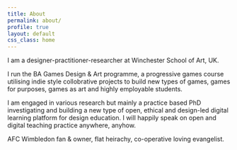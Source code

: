 ```yaml
---
title: About
permalink: about/
profile: true
layout: default
css_class: home
---
```


I am a designer-practitioner-researcher at Winchester School of Art, UK. 

I run the BA Games Design & Art programme, a progressive games course utilising indie style collobrative projects to build new types of games, games for purposes, games as art and highly employable students. 

I am engaged in various research but mainly a practice based PhD investigating and building a new type of open, ethical and design-led digital learning platform for design education. I will happily speak on open and digital teaching practice anywhere, anyhow. 

AFC Wimbledon fan & owner, flat heirachy, co-operative loving evangelist. 
